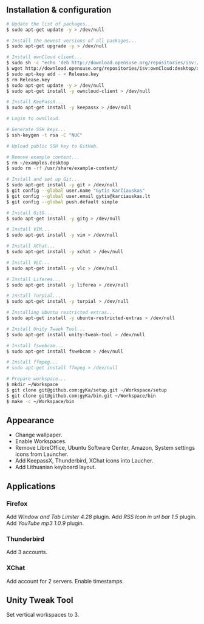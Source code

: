 ## Installation & configuration

```sh
# Update the list of packages...
$ sudo apt-get update -y > /dev/null

# Install the newest versions of all packages...
$ sudo apt-get upgrade -y > /dev/null

# Install ownCloud client...
$ sudo sh -c "echo 'deb http://download.opensuse.org/repositories/isv:/ownCloud:/desktop/xUbuntu_15.04/ /' >> /etc/apt/sources.list.d/owncloud-client.list"
$ wget http://download.opensuse.org/repositories/isv:ownCloud:desktop/xUbuntu_15.04/Release.key
$ sudo apt-key add - < Release.key
$ rm Release.key
$ sudo apt-get update -y > /dev/null
$ sudo apt-get install -y owncloud-client > /dev/null

# Install KeePassX...
$ sudo apt-get install -y keepassx > /dev/null

# Login to ownCloud.

# Generate SSH keys...
$ ssh-keygen -t rsa -C "NUC"

# Upload public SSH key to GitHub.

# Remove example content...
$ rm ~/examples.desktop
$ sudo rm -rf /usr/share/example-content/

# Install and set up Git...
$ sudo apt-get install -y git > /dev/null
$ git config --global user.name "Gytis Karčiauskas"
$ git config --global user.email gytis@karciauskas.lt
$ git config --global push.default simple

# Install GitG...
$ sudo apt-get install -y gitg > /dev/null

# Install VIM...
$ sudo apt-get install -y vim > /dev/null

# Install XChat...
$ sudo apt-get install -y xchat > /dev/null

# Install VLC...
$ sudo apt-get install -y vlc > /dev/null

# Install Liferea...
$ sudo apt-get install -y liferea > /dev/null

# Install Turpial...
$ sudo apt-get install -y turpial > /dev/null

# Installing Ubuntu restricted extras...
$ sudo apt-get install -y ubuntu-restricted-extras > /dev/null

# Install Unity Twaek Tool...
$ sudo apt-get install unity-tweak-tool > /dev/null

# Install fswebcam...
$ sudo apt-get install fswebcam > /dev/null

# Install ffmpeg...
# sudo apt-get install ffmpeg > /dev/null

# Prepare workspace...
$ mkdir ~/Workspace
$ git clone git@github.com:gyKa/setup.git ~/Workspace/setup
$ git clone git@github.com:gyKa/bin.git ~/Workspace/bin
$ make -c ~/Workspace/bin
```

## Appearance

* Change wallpaper.
* Enable Workspaces.
* Remove LibreOffice, Ubuntu Software Center, Amazon, System settings icons from Launcher.
* Add KeepassX, Thunderbird, XChat icons into Laucher.
* Add Lithuanian keyboard layout.

## Applications

### Firefox

Add *Window and Tab Limiter 4.28* plugin.
Add *RSS Icon in url bar 1.5* plugin.
Add *YouTube mp3 1.0.9* plugin.

### Thunderbird

Add 3 accounts.

### XChat

Add account for 2 servers.
Enable timestamps.

## Unity Tweak Tool

Set vertical workspaces to 3.
